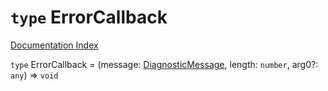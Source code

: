 # `type` ErrorCallback

[Documentation Index](../README.md)

`type` ErrorCallback = (message: [DiagnosticMessage](../private.interface.DiagnosticMessage/README.md), length: `number`, arg0?: `any`) => `void`